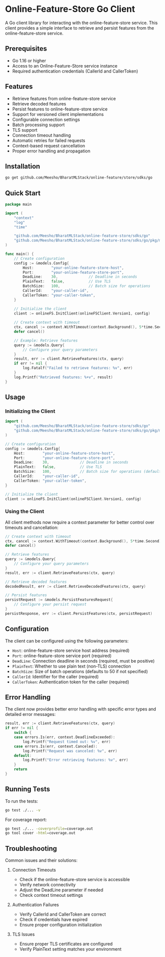 # Online-Feature-Store Go Client

A Go client library for interacting with the online-feature-store service. This client provides a simple interface to retrieve and persist features from the online-feature-store service.

## Prerequisites

- Go 1.16 or higher
- Access to an Online-Feature-Store service instance
- Required authentication credentials (CallerId and CallerToken)

## Features

- Retrieve features from online-feature-store service
- Retrieve decoded features
- Persist features to online-feature-store service
- Support for versioned client implementations
- Configurable connection settings
- Batch processing support
- TLS support
- Connection timeout handling
- Automatic retries for failed requests
- Context-based request cancellation
- Proper error handling and propagation

## Installation

```bash
go get github.com/Meesho/BharatMLStack/online-feature/store/sdks/go
```

## Quick Start

```go
package main

import (
    "context"
    "log"
    "time"

    "github.com/Meesho/BharatMLStack/online-feature-store/sdks/go"
    "github.com/Meesho/BharatMLStack/online-feature-store/sdks/go/pkg/models"
)

func main() {
    // Create configuration
    config := &models.Config{
        Host:        "your-online-feature-store-host",
        Port:        "your-online-feature-store-port",
        DeadLine:    30,              // Deadline in seconds
        PlainText:   false,           // Use TLS
        BatchSize:   100,             // Batch size for operations
        CallerId:    "your-caller-id",
        CallerToken: "your-caller-token",
    }

    // Initialize the client
    client := onlineFS.InitClient(onlineFSClient.Version1, config)
    
    // Create context with timeout
    ctx, cancel := context.WithTimeout(context.Background(), 5*time.Second)
    defer cancel()

    // Example: Retrieve features
    query := &models.Query{
        // Configure your query parameters
    }
    result, err := client.RetrieveFeatures(ctx, query)
    if err != nil {
        log.Fatalf("Failed to retrieve features: %v", err)
    }
    log.Printf("Retrieved features: %+v", result)
}
```

## Usage

### Initializing the Client

```go
import (
    "github.com/Meesho/BharatMLStack/online-feature-store/sdks/go"
    "github.com/Meesho/BharatMLStack/online-feature-store/sdks/go/pkg/models"
)

// Create configuration
config := &models.Config{
    Host:        "your-online-feature-store-host",
    Port:        "your-online-feature-store-port",
    DeadLine:    30,              // Deadline in seconds
    PlainText:   false,           // Use TLS
    BatchSize:   100,             // Batch size for operations (defaults to 50 if not specified)
    CallerId:    "your-caller-id",
    CallerToken: "your-caller-token",
}

// Initialize the client
client := onlineFS.InitClient(onlineFSClient.Version1, config)
```

### Using the Client

All client methods now require a context parameter for better control over timeouts and cancellation:

```go
// Create context with timeout
ctx, cancel := context.WithTimeout(context.Background(), 5*time.Second)
defer cancel()

// Retrieve features
query := &models.Query{
    // Configure your query parameters
}
result, err := client.RetrieveFeatures(ctx, query)

// Retrieve decoded features
decodedResult, err := client.RetrieveDecodedFeatures(ctx, query)

// Persist features
persistRequest := &models.PersistFeaturesRequest{
    // Configure your persist request
}
persistResponse, err := client.PersistFeatures(ctx, persistRequest)
```

## Configuration

The client can be configured using the following parameters:

- `Host`: online-feature-store service host address (required)
- `Port`: online-feature-store service port (required)
- `DeadLine`: Connection deadline in seconds (required, must be positive)
- `PlainText`: Whether to use plain text (non-TLS) connection
- `BatchSize`: Size of batch operations (defaults to 50 if not specified)
- `CallerId`: Identifier for the caller (required)
- `CallerToken`: Authentication token for the caller (required)

## Error Handling

The client now provides better error handling with specific error types and detailed error messages:

```go
result, err := client.RetrieveFeatures(ctx, query)
if err != nil {
    switch {
    case errors.Is(err, context.DeadlineExceeded):
        log.Printf("Request timed out: %v", err)
    case errors.Is(err, context.Canceled):
        log.Printf("Request was canceled: %v", err)
    default:
        log.Printf("Error retrieving features: %v", err)
    }
    return
}
```

## Running Tests

To run the tests:

```bash
go test ./... -v
```

For coverage report:
```bash
go test ./... -coverprofile=coverage.out
go tool cover -html=coverage.out
```

## Troubleshooting

Common issues and their solutions:

1. Connection Timeouts
   - Check if the online-feature-store service is accessible
   - Verify network connectivity
   - Adjust the DeadLine parameter if needed
   - Check context timeout settings

2. Authentication Failures
   - Verify CallerId and CallerToken are correct
   - Check if credentials have expired
   - Ensure proper configuration initialization

3. TLS Issues
   - Ensure proper TLS certificates are configured
   - Verify PlainText setting matches your environment

